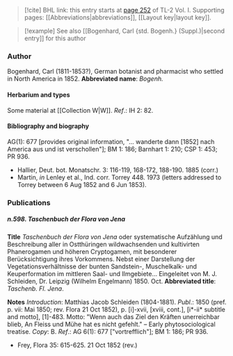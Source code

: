 > [!cite] BHL link: this entry starts at [page 252](https://www.biodiversitylibrary.org/page/33120383) of TL-2 Vol. I.
> Supporting pages: [[Abbreviations|abbreviations]], [[Layout key|layout key]].

> [!example] See also [[Bogenhard, Carl {std. Bogenh.} (Suppl.)|second entry]] for this author

### Author

Bogenhard, Carl (1811-1853?), German botanist and pharmacist who settled in North America in 1852. 
**Abbreviated name**: *Bogenh.*

#### Herbarium and types

Some material at [[Collection W|W]].
*Ref*.: IH 2: 82.

#### Bibliography and biography

AG(1): 677 \[provides original information, "... wanderte dann \[1852\] nach America aus und ist verschollen"\]; BM 1: 186; Barnhart 1: 210; CSP 1: 453; PR 936.
- Hallier, Deut. bot. Monatschr. 3: 116-119, 168-172, 188-190. 1885 (corr.)
- Martin, *in* Lenley et al., Ind. corr. Torrey 448. 1973 (letters addressed to Torrey between 6 Aug 1852 and 6 Jun 1853).

### Publications

##### n.598. Taschenbuch der Flora von Jena

**Title**
*Taschenbuch der Flora von Jena* oder systematische Aufzählung und Beschreibung aller in Ostthüringen wildwachsenden und kultivirten Phanerogamen und höheren Cryptogamen, mit besonderer Berücksichtigung ihres Vorkommens. Nebst einer Darstellung der Vegetationsverhältnisse der bunten Sandstein-, Muschelkalk- und Keuperformation im mittleren Saal- und Ilmgebiete... Eingeleitet von M. J. Schleiden, Dr. Leipzig (Wilhelm Engelmann) 1850. Oct.
**Abbreviated title**: *Taschenb. Fl. Jena*.

**Notes**
*Introduction*: Matthias Jacob Schleiden (1804-1881).
*Publ*.: 1850 (pref. p. vii: Mai 1850; rev. Flora 21 Oct 1852), p. \[i\]-xvii, \[xviii, cont.\], \[i\*-ii\* subtitle and motto\], \[1\]-483. Motto: "Wenn auch das Ziel den Kräften unerreichbar blieb, An Fleiss und Mühe hat es nicht gefehlt." – Early phytosociological treatise. *Copy*: B.
*Ref*.: AG 6(1): 677 \["vortrefflich"\]; BM 1: 186; PR 936.
- Frey, Flora 35: 615-625. 21 Oct 1852 (rev.)

